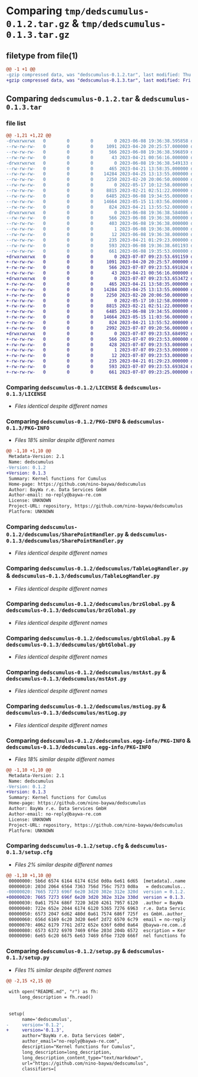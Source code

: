 # Comparing `tmp/dedscumulus-0.1.2.tar.gz` & `tmp/dedscumulus-0.1.3.tar.gz`

## filetype from file(1)

```diff
@@ -1 +1 @@
-gzip compressed data, was "dedscumulus-0.1.2.tar", last modified: Thu Jun  8 19:36:38 2023, max compression
+gzip compressed data, was "dedscumulus-0.1.3.tar", last modified: Fri Jul  7 09:23:53 2023, max compression
```

## Comparing `dedscumulus-0.1.2.tar` & `dedscumulus-0.1.3.tar`

### file list

```diff
@@ -1,21 +1,22 @@
-drwxrwxrwx   0        0        0        0 2023-06-08 19:36:38.595858 dedscumulus-0.1.2/
--rw-rw-rw-   0        0        0     1091 2023-04-20 20:25:57.000000 dedscumulus-0.1.2/LICENSE
--rw-rw-rw-   0        0        0      566 2023-06-08 19:36:38.596859 dedscumulus-0.1.2/PKG-INFO
--rw-rw-rw-   0        0        0       43 2023-04-21 00:56:16.000000 dedscumulus-0.1.2/README.md
-drwxrwxrwx   0        0        0        0 2023-06-08 19:36:38.549133 dedscumulus-0.1.2/dedscumulus/
--rw-rw-rw-   0        0        0      465 2023-04-21 13:58:35.000000 dedscumulus-0.1.2/dedscumulus/RequestHandler.py
--rw-rw-rw-   0        0        0    14284 2023-04-25 13:13:55.000000 dedscumulus-0.1.2/dedscumulus/SharePointHandler.py
--rw-rw-rw-   0        0        0     2250 2023-02-20 20:06:50.000000 dedscumulus-0.1.2/dedscumulus/TableLogHandler.py
--rw-rw-rw-   0        0        0        0 2022-05-17 10:12:58.000000 dedscumulus-0.1.2/dedscumulus/__init__.py
--rw-rw-rw-   0        0        0     8815 2023-02-21 02:51:22.000000 dedscumulus-0.1.2/dedscumulus/brzGlobal.py
--rw-rw-rw-   0        0        0     6485 2023-06-08 19:34:55.000000 dedscumulus-0.1.2/dedscumulus/gbtGlobal.py
--rw-rw-rw-   0        0        0    14664 2023-05-15 11:03:56.000000 dedscumulus-0.1.2/dedscumulus/mstAst.py
--rw-rw-rw-   0        0        0      824 2023-04-21 13:55:52.000000 dedscumulus-0.1.2/dedscumulus/mstLog.py
-drwxrwxrwx   0        0        0        0 2023-06-08 19:36:38.584086 dedscumulus-0.1.2/dedscumulus.egg-info/
--rw-rw-rw-   0        0        0      566 2023-06-08 19:36:38.000000 dedscumulus-0.1.2/dedscumulus.egg-info/PKG-INFO
--rw-rw-rw-   0        0        0      403 2023-06-08 19:36:38.000000 dedscumulus-0.1.2/dedscumulus.egg-info/SOURCES.txt
--rw-rw-rw-   0        0        0        1 2023-06-08 19:36:38.000000 dedscumulus-0.1.2/dedscumulus.egg-info/dependency_links.txt
--rw-rw-rw-   0        0        0       12 2023-06-08 19:36:38.000000 dedscumulus-0.1.2/dedscumulus.egg-info/top_level.txt
--rw-rw-rw-   0        0        0      235 2023-04-21 01:29:23.000000 dedscumulus-0.1.2/pyproject.toml
--rw-rw-rw-   0        0        0      593 2023-06-08 19:36:38.601193 dedscumulus-0.1.2/setup.cfg
--rw-rw-rw-   0        0        0      661 2023-06-08 19:35:53.000000 dedscumulus-0.1.2/setup.py
+drwxrwxrwx   0        0        0        0 2023-07-07 09:23:53.691159 dedscumulus-0.1.3/
+-rw-rw-rw-   0        0        0     1091 2023-04-20 20:25:57.000000 dedscumulus-0.1.3/LICENSE
+-rw-rw-rw-   0        0        0      566 2023-07-07 09:23:53.691824 dedscumulus-0.1.3/PKG-INFO
+-rw-rw-rw-   0        0        0       43 2023-04-21 00:56:16.000000 dedscumulus-0.1.3/README.md
+drwxrwxrwx   0        0        0        0 2023-07-07 09:23:53.653472 dedscumulus-0.1.3/dedscumulus/
+-rw-rw-rw-   0        0        0      465 2023-04-21 13:58:35.000000 dedscumulus-0.1.3/dedscumulus/RequestHandler.py
+-rw-rw-rw-   0        0        0    14284 2023-04-25 13:13:55.000000 dedscumulus-0.1.3/dedscumulus/SharePointHandler.py
+-rw-rw-rw-   0        0        0     2250 2023-02-20 20:06:50.000000 dedscumulus-0.1.3/dedscumulus/TableLogHandler.py
+-rw-rw-rw-   0        0        0        0 2022-05-17 10:12:58.000000 dedscumulus-0.1.3/dedscumulus/__init__.py
+-rw-rw-rw-   0        0        0     8815 2023-02-21 02:51:22.000000 dedscumulus-0.1.3/dedscumulus/brzGlobal.py
+-rw-rw-rw-   0        0        0     6485 2023-06-08 19:34:55.000000 dedscumulus-0.1.3/dedscumulus/gbtGlobal.py
+-rw-rw-rw-   0        0        0    14664 2023-05-15 11:03:56.000000 dedscumulus-0.1.3/dedscumulus/mstAst.py
+-rw-rw-rw-   0        0        0      824 2023-04-21 13:55:52.000000 dedscumulus-0.1.3/dedscumulus/mstLog.py
+-rw-rw-rw-   0        0        0     2992 2023-07-07 09:20:56.000000 dedscumulus-0.1.3/dedscumulus/s3eGlobal.py
+drwxrwxrwx   0        0        0        0 2023-07-07 09:23:53.684992 dedscumulus-0.1.3/dedscumulus.egg-info/
+-rw-rw-rw-   0        0        0      566 2023-07-07 09:23:53.000000 dedscumulus-0.1.3/dedscumulus.egg-info/PKG-INFO
+-rw-rw-rw-   0        0        0      428 2023-07-07 09:23:53.000000 dedscumulus-0.1.3/dedscumulus.egg-info/SOURCES.txt
+-rw-rw-rw-   0        0        0        1 2023-07-07 09:23:53.000000 dedscumulus-0.1.3/dedscumulus.egg-info/dependency_links.txt
+-rw-rw-rw-   0        0        0       12 2023-07-07 09:23:53.000000 dedscumulus-0.1.3/dedscumulus.egg-info/top_level.txt
+-rw-rw-rw-   0        0        0      235 2023-04-21 01:29:23.000000 dedscumulus-0.1.3/pyproject.toml
+-rw-rw-rw-   0        0        0      593 2023-07-07 09:23:53.693824 dedscumulus-0.1.3/setup.cfg
+-rw-rw-rw-   0        0        0      661 2023-07-07 09:23:25.000000 dedscumulus-0.1.3/setup.py
```

### Comparing `dedscumulus-0.1.2/LICENSE` & `dedscumulus-0.1.3/LICENSE`

 * *Files identical despite different names*

### Comparing `dedscumulus-0.1.2/PKG-INFO` & `dedscumulus-0.1.3/PKG-INFO`

 * *Files 18% similar despite different names*

```diff
@@ -1,10 +1,10 @@
 Metadata-Version: 2.1
 Name: dedscumulus
-Version: 0.1.2
+Version: 0.1.3
 Summary: Kernel functions for Cumulus
 Home-page: https://github.com/nino-baywa/dedscumulus
 Author: BayWa r.e. Data Services GmbH
 Author-email: no-reply@baywa-re.com
 License: UNKNOWN
 Project-URL: repository, https://github.com/nino-baywa/dedscumulus
 Platform: UNKNOWN
```

### Comparing `dedscumulus-0.1.2/dedscumulus/SharePointHandler.py` & `dedscumulus-0.1.3/dedscumulus/SharePointHandler.py`

 * *Files identical despite different names*

### Comparing `dedscumulus-0.1.2/dedscumulus/TableLogHandler.py` & `dedscumulus-0.1.3/dedscumulus/TableLogHandler.py`

 * *Files identical despite different names*

### Comparing `dedscumulus-0.1.2/dedscumulus/brzGlobal.py` & `dedscumulus-0.1.3/dedscumulus/brzGlobal.py`

 * *Files identical despite different names*

### Comparing `dedscumulus-0.1.2/dedscumulus/gbtGlobal.py` & `dedscumulus-0.1.3/dedscumulus/gbtGlobal.py`

 * *Files identical despite different names*

### Comparing `dedscumulus-0.1.2/dedscumulus/mstAst.py` & `dedscumulus-0.1.3/dedscumulus/mstAst.py`

 * *Files identical despite different names*

### Comparing `dedscumulus-0.1.2/dedscumulus/mstLog.py` & `dedscumulus-0.1.3/dedscumulus/mstLog.py`

 * *Files identical despite different names*

### Comparing `dedscumulus-0.1.2/dedscumulus.egg-info/PKG-INFO` & `dedscumulus-0.1.3/dedscumulus.egg-info/PKG-INFO`

 * *Files 18% similar despite different names*

```diff
@@ -1,10 +1,10 @@
 Metadata-Version: 2.1
 Name: dedscumulus
-Version: 0.1.2
+Version: 0.1.3
 Summary: Kernel functions for Cumulus
 Home-page: https://github.com/nino-baywa/dedscumulus
 Author: BayWa r.e. Data Services GmbH
 Author-email: no-reply@baywa-re.com
 License: UNKNOWN
 Project-URL: repository, https://github.com/nino-baywa/dedscumulus
 Platform: UNKNOWN
```

### Comparing `dedscumulus-0.1.2/setup.cfg` & `dedscumulus-0.1.3/setup.cfg`

 * *Files 2% similar despite different names*

```diff
@@ -1,10 +1,10 @@
 00000000: 5b6d 6574 6164 6174 615d 0d0a 6e61 6d65  [metadata]..name
 00000010: 203d 2064 6564 7363 756d 756c 7573 0d0a   = dedscumulus..
-00000020: 7665 7273 696f 6e20 3d20 302e 312e 320d  version = 0.1.2.
+00000020: 7665 7273 696f 6e20 3d20 302e 312e 330d  version = 0.1.3.
 00000030: 0a61 7574 686f 7220 3d20 4261 7957 6120  .author = BayWa 
 00000040: 722e 652e 2044 6174 6120 5365 7276 6963  r.e. Data Servic
 00000050: 6573 2047 6d62 480d 0a61 7574 686f 725f  es GmbH..author_
 00000060: 656d 6169 6c20 3d20 6e6f 2d72 6570 6c79  email = no-reply
 00000070: 4062 6179 7761 2d72 652e 636f 6d0d 0a64  @baywa-re.com..d
 00000080: 6573 6372 6970 7469 6f6e 203d 204b 6572  escription = Ker
 00000090: 6e65 6c20 6675 6e63 7469 6f6e 7320 666f  nel functions fo
```

### Comparing `dedscumulus-0.1.2/setup.py` & `dedscumulus-0.1.3/setup.py`

 * *Files 1% similar despite different names*

```diff
@@ -2,15 +2,15 @@
 
 with open("README.md", "r") as fh:
     long_description = fh.read()
 
 
 setup(
      name='dedscumulus',  
-     version='0.1.2',
+     version='0.1.3',
      author="BayWa r.e. Data Services GmbH",
      author_email="no-reply@baywa-re.com",
      description="Kernel functions for Cumulus",
      long_description=long_description,
      long_description_content_type="text/markdown",
      url="https://github.com/nino-baywa/dedscumulus",
      classifiers=[
```

